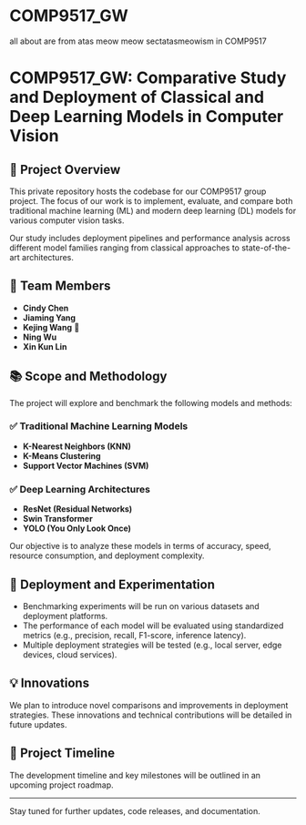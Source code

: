 # COMP9517_GW
all about are from atas meow meow sectatasmeowism in COMP9517 

# COMP9517_GW: Comparative Study and Deployment of Classical and Deep Learning Models in Computer Vision

## 📌 Project Overview

This private repository hosts the codebase for our COMP9517 group project. The focus of our work is to implement, evaluate, and compare both traditional machine learning (ML) and modern deep learning (DL) models for various computer vision tasks.

Our study includes deployment pipelines and performance analysis across different model families ranging from classical approaches to state-of-the-art architectures.

## 👥 Team Members

- **Cindy Chen**
- **Jiaming Yang**
- **Kejing Wang**  🌟
- **Ning Wu**
- **Xin Kun Lin**

## 📚 Scope and Methodology

The project will explore and benchmark the following models and methods:

### ✅ Traditional Machine Learning Models
- **K-Nearest Neighbors (KNN)**
- **K-Means Clustering**
- **Support Vector Machines (SVM)**

### ✅ Deep Learning Architectures
- **ResNet (Residual Networks)**
- **Swin Transformer**
- **YOLO (You Only Look Once)**

Our objective is to analyze these models in terms of accuracy, speed, resource consumption, and deployment complexity.

## 🚀 Deployment and Experimentation

- Benchmarking experiments will be run on various datasets and deployment platforms.
- The performance of each model will be evaluated using standardized metrics (e.g., precision, recall, F1-score, inference latency).
- Multiple deployment strategies will be tested (e.g., local server, edge devices, cloud services).

## 💡 Innovations

We plan to introduce novel comparisons and improvements in deployment strategies. These innovations and technical contributions will be detailed in future updates.

## 📅 Project Timeline

The development timeline and key milestones will be outlined in an upcoming project roadmap.

---

Stay tuned for further updates, code releases, and documentation.

